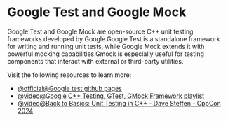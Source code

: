 # Google Test and Google Mock

Google Test and Google Mock are open-source C++ unit testing frameworks developed by Google.Google Test is a standalone framework for writing and running unit tests, while Google Mock extends it with powerful mocking capabilities.Gmock is especially useful for testing components that interact with external or third-party utilities.

Visit the following resources to learn more:

- [@official@Google test github pages](https://google.github.io/googletest/)
- [@video@Google C++ Testing, GTest, GMock Framework playlist](https://youtube.com/playlist?list=PL_dsdStdDXbo-zApdWB5XiF2aWpsqzV55&si=TR8ESbH1-epTl6VM)
- [@video@Back to Basics: Unit Testing in C++ - Dave Steffen - CppCon 2024](https://youtu.be/MwoAM3sznS0?si=pumn99IobfU4AZ1I)